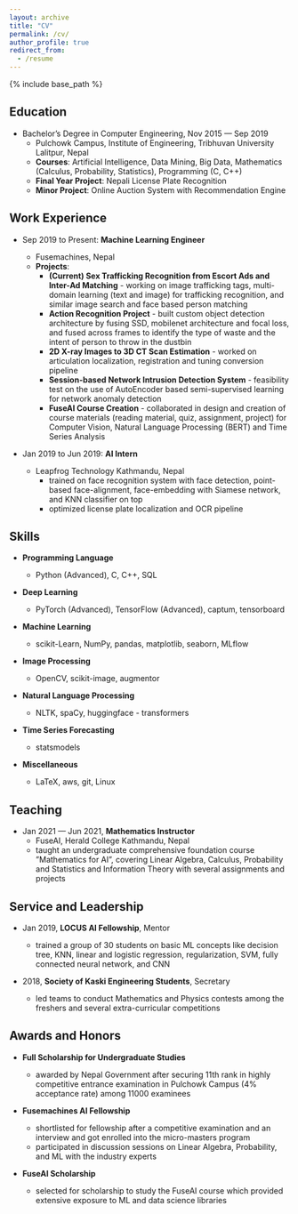 ```yaml
---
layout: archive
title: "CV"
permalink: /cv/
author_profile: true
redirect_from:
  - /resume
---
```


{% include base_path %}

## Education
* Bachelor’s Degree in Computer Engineering, Nov 2015 — Sep 2019
  * Pulchowk Campus, Institute of Engineering, Tribhuvan University Lalitpur, Nepal
  * **Courses**: Artificial Intelligence, Data Mining, Big Data, Mathematics (Calculus, Probability, Statistics), Programming (C, C++)
  * **Final Year Project**: Nepali License Plate Recognition
  * **Minor Project**: Online Auction System with Recommendation Engine

## Work Experience
* Sep 2019 to Present: **Machine Learning Engineer**
  * Fusemachines, Nepal
  * **Projects**:
    * **(Current) Sex Trafficking Recognition from Escort Ads and Inter-Ad Matching** - working on image trafficking tags,
    multi-domain learning (text and image) for trafficking recognition, and similar image search and face based person matching
    * **Action Recognition Project** - built custom object detection architecture by fusing SSD, mobilenet architecture and focal loss,
    and fused across frames to identify the type of waste and the intent of person to throw in the dustbin
    * **2D X-ray Images to 3D CT Scan Estimation** - worked on articulation localization, registration and tuning conversion pipeline
    * **Session-based Network Intrusion Detection System** - feasibility test on the use of AutoEncoder based semi-supervised learning
    for network anomaly detection
    * **FuseAI Course Creation** - collaborated in design and creation of course materials (reading material, quiz, assignment, project)
    for Computer Vision, Natural Language Processing (BERT) and Time Series Analysis
  

* Jan 2019 to Jun 2019: **AI Intern**
  * Leapfrog Technology Kathmandu, Nepal
    * trained on face recognition system with face detection, point-based face-alignment, face-embedding with Siamese network,
    and KNN classifier on top
    * optimized license plate localization and OCR pipeline

## Skills
* **Programming Language** 
  * Python (Advanced), C, C++, SQL

  
* **Deep Learning** 
  * PyTorch (Advanced), TensorFlow (Advanced), captum, tensorboard


* **Machine Learning** 
  * scikit-Learn, NumPy, pandas, matplotlib, seaborn, MLflow


* **Image Processing** 
  * OpenCV, scikit-image, augmentor


* **Natural Language Processing** 
  * NLTK, spaCy, huggingface - transformers


* **Time Series Forecasting** 
  * statsmodels


* **Miscellaneous** 
  * LaTeX, aws, git, Linux


## Teaching
* Jan 2021 — Jun 2021, **Mathematics Instructor**
  * FuseAI, Herald College Kathmandu, Nepal
  * taught an undergraduate comprehensive foundation course ”Mathematics for AI”, covering Linear Algebra, Calculus, Probability and Statistics and Information Theory with several assignments and projects
  
## Service and Leadership
* Jan 2019, **LOCUS AI Fellowship**, Mentor
  * trained a group of 30 students on basic ML concepts like decision tree, KNN, linear and logistic regression, regularization, SVM, fully connected neural network, and CNN


* 2018, **Society of Kaski Engineering Students**, Secretary
  * led teams to conduct Mathematics and Physics contests among the freshers and several extra-curricular competitions


## Awards and Honors
* **Full Scholarship for Undergraduate Studies**
  * awarded by Nepal Government after securing 11th rank in highly competitive entrance examination in Pulchowk Campus (4%
  acceptance rate) among 11000 examinees


* **Fusemachines AI Fellowship**
  * shortlisted for fellowship after a competitive examination and an interview and got enrolled into the micro-masters program
  * participated in discussion sessions on Linear Algebra, Probability, and ML with the industry experts


* **FuseAI Scholarship**
  * selected for scholarship to study the FuseAI course which provided extensive exposure to ML and data science libraries